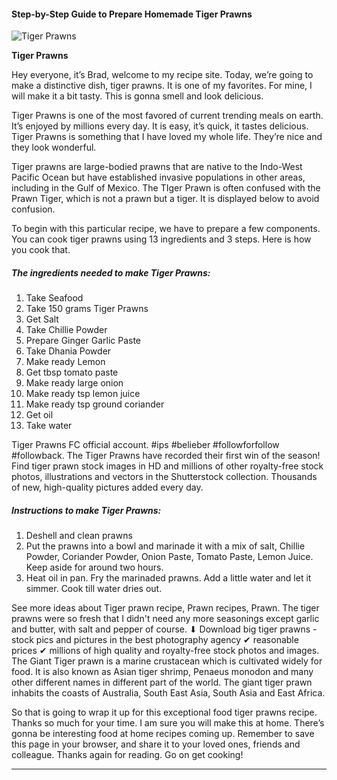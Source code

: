             

#### Step-by-Step Guide to Prepare Homemade Tiger Prawns

![Tiger Prawns](https://img-global.cpcdn.com/recipes/5837943443292160/751x532cq70/tiger-prawns-recipe-main-photo.jpg)

**Tiger Prawns**

Hey everyone, it’s Brad, welcome to my recipe site. Today, we’re going to make a distinctive dish, tiger prawns. It is one of my favorites. For mine, I will make it a bit tasty. This is gonna smell and look delicious.

Tiger Prawns is one of the most favored of current trending meals on earth. It’s enjoyed by millions every day. It is easy, it’s quick, it tastes delicious. Tiger Prawns is something that I have loved my whole life. They’re nice and they look wonderful.

Tiger prawns are large-bodied prawns that are native to the Indo-West Pacific Ocean but have established invasive populations in other areas, including in the Gulf of Mexico. The TIger Prawn is often confused with the Prawn Tiger, which is not a prawn but a tiger. It is displayed below to avoid confusion.

To begin with this particular recipe, we have to prepare a few components. You can cook tiger prawns using 13 ingredients and 3 steps. Here is how you cook that.

##### The ingredients needed to make Tiger Prawns:

1.  Take Seafood
2.  Take 150 grams Tiger Prawns
3.  Get Salt
4.  Take Chillie Powder
5.  Prepare Ginger Garlic Paste
6.  Take Dhania Powder
7.  Make ready Lemon
8.  Get tbsp tomato paste
9.  Make ready large onion
10.  Make ready tsp lemon juice
11.  Make ready tsp ground coriander
12.  Get oil
13.  Take water

Tiger Prawns FC official account. #ips #belieber #followforfollow #followback. The Tiger Prawns have recorded their first win of the season! Find tiger prawn stock images in HD and millions of other royalty-free stock photos, illustrations and vectors in the Shutterstock collection. Thousands of new, high-quality pictures added every day.

##### Instructions to make Tiger Prawns:

1.  Deshell and clean prawns
2.  Put the prawns into a bowl and marinade it with a mix of salt, Chillie Powder, Coriander Powder, Onion Paste, Tomato Paste, Lemon Juice. Keep aside for around two hours.
3.  Heat oil in pan. Fry the marinaded prawns. Add a little water and let it simmer. Cook till water dries out.

See more ideas about Tiger prawn recipe, Prawn recipes, Prawn. The tiger prawns were so fresh that I didn't need any more seasonings except garlic and butter, with salt and pepper of course. ⬇ Download big tiger prawns - stock pics and pictures in the best photography agency ✔ reasonable prices ✔ millions of high quality and royalty-free stock photos and images. The Giant Tiger prawn is a marine crustacean which is cultivated widely for food. It is also known as Asian tiger shrimp, Penaeus monodon and many other different names in different part of the world. The giant tiger prawn inhabits the coasts of Australia, South East Asia, South Asia and East Africa.

So that is going to wrap it up for this exceptional food tiger prawns recipe. Thanks so much for your time. I am sure you will make this at home. There’s gonna be interesting food at home recipes coming up. Remember to save this page in your browser, and share it to your loved ones, friends and colleague. Thanks again for reading. Go on get cooking!

* * *